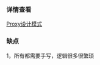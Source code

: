 ### 详情查看
 [Proxy设计模式](https://github.com/iluwatar/java-design-patterns/tree/master/proxy)


### 缺点
1，所有都需要手写，逻辑很多很繁琐